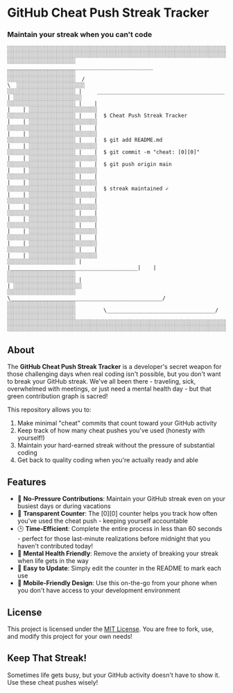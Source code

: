 # GitHub Cheat Push Streak Tracker

### Maintain your streak when you can't code

```
░░░░░░░░░░░░░░░░░░░░░░░░░░░░░░░░░░░░░░░░░░░░░░░░░░░░░░░░░░░░░░░░░░░░░░░░░░░░░░░░░░░░░░░░░░░░░░░░░░░
░░░░░░░░░░░░░░░░░░░░░░░░░░░░░░░░░░░░░░░░░░░░░░░░░░░░░░░░░░░░░░░░░░░░░░░░░░░░░░░░░░░░░░░░░░░░░░░░░░░
░░░░░░░░░░░░░░░░░░░░░░    _______________________________________________    ░░░░░░░░░░░░░░░░░░░░░░
░░░░░░░░░░░░░░░░░░░░░░  /                                                 \  ░░░░░░░░░░░░░░░░░░░░░░
░░░░░░░░░░░░░░░░░░░░░░ |     _________________________________________     | ░░░░░░░░░░░░░░░░░░░░░░
░░░░░░░░░░░░░░░░░░░░░░ |    |                                         |    | ░░░░░░░░░░░░░░░░░░░░░░
░░░░░░░░░░░░░░░░░░░░░░ |    |  $ Cheat Push Streak Tracker            |    | ░░░░░░░░░░░░░░░░░░░░░░
░░░░░░░░░░░░░░░░░░░░░░ |    |                                         |    | ░░░░░░░░░░░░░░░░░░░░░░
░░░░░░░░░░░░░░░░░░░░░░ |    |  $ git add README.md                    |    | ░░░░░░░░░░░░░░░░░░░░░░
░░░░░░░░░░░░░░░░░░░░░░ |    |  $ git commit -m "cheat: [0][0]"        |    | ░░░░░░░░░░░░░░░░░░░░░░
░░░░░░░░░░░░░░░░░░░░░░ |    |  $ git push origin main                 |    | ░░░░░░░░░░░░░░░░░░░░░░
░░░░░░░░░░░░░░░░░░░░░░ |    |                                         |    | ░░░░░░░░░░░░░░░░░░░░░░
░░░░░░░░░░░░░░░░░░░░░░ |    |  $ streak maintained ✓                  |    | ░░░░░░░░░░░░░░░░░░░░░░
░░░░░░░░░░░░░░░░░░░░░░ |    |                                         |    | ░░░░░░░░░░░░░░░░░░░░░░
░░░░░░░░░░░░░░░░░░░░░░ |    |                                         |    | ░░░░░░░░░░░░░░░░░░░░░░
░░░░░░░░░░░░░░░░░░░░░░ |    |                                         |    | ░░░░░░░░░░░░░░░░░░░░░░
░░░░░░░░░░░░░░░░░░░░░░ |    |                                         |    | ░░░░░░░░░░░░░░░░░░░░░░
░░░░░░░░░░░░░░░░░░░░░░ |    |                                         |    | ░░░░░░░░░░░░░░░░░░░░░░
░░░░░░░░░░░░░░░░░░░░░░ |    |_________________________________________|    | ░░░░░░░░░░░░░░░░░░░░░░
░░░░░░░░░░░░░░░░░░░░░░ |                                                   | ░░░░░░░░░░░░░░░░░░░░░░
░░░░░░░░░░░░░░░░░░░░░░  \_________________________________________________/  ░░░░░░░░░░░░░░░░░░░░░░
░░░░░░░░░░░░░░░░░░░░░░         \___________________________________/         ░░░░░░░░░░░░░░░░░░░░░░
░░░░░░░░░░░░░░░░░░░░░░░░░░░░░░░░░░░░░░░░░░░░░░░░░░░░░░░░░░░░░░░░░░░░░░░░░░░░░░░░░░░░░░░░░░░░░░░░░░░
░░░░░░░░░░░░░░░░░░░░░░░░░░░░░░░░░░░░░░░░░░░░░░░░░░░░░░░░░░░░░░░░░░░░░░░░░░░░░░░░░░░░░░░░░░░░░░░░░░░
```

## About

The **GitHub Cheat Push Streak Tracker** is a developer's secret weapon for those challenging days when real coding isn't possible, but you don't want to break your GitHub streak. We've all been there - traveling, sick, overwhelmed with meetings, or just need a mental health day - but that green contribution graph is sacred!

This repository allows you to:

1. Make minimal "cheat" commits that count toward your GitHub activity
2. Keep track of how many cheat pushes you've used (honesty with yourself!)
3. Maintain your hard-earned streak without the pressure of substantial coding
4. Get back to quality coding when you're actually ready and able

## Features

- 🤫 **No-Pressure Contributions**: Maintain your GitHub streak even on your busiest days or during vacations
- 🔢 **Transparent Counter**: The [0][0] counter helps you track how often you've used the cheat push - keeping yourself accountable
- 🕒 **Time-Efficient**: Complete the entire process in less than 60 seconds - perfect for those last-minute realizations before midnight that you haven't contributed today!
- 💪 **Mental Health Friendly**: Remove the anxiety of breaking your streak when life gets in the way
- 🔄 **Easy to Update**: Simply edit the counter in the README to mark each use
- 📱 **Mobile-Friendly Design**: Use this on-the-go from your phone when you don't have access to your development environment

## License

This project is licensed under the [MIT License](./LICENSE). You are free to fork, use, and modify this project for your own needs!

## Keep That Streak!

Sometimes life gets busy, but your GitHub activity doesn't have to show it. Use these cheat pushes wisely!
